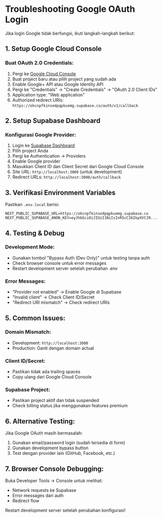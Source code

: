 # Troubleshooting Google OAuth Login

Jika login Google tidak berfungsi, ikuti langkah-langkah berikut:

## 1. Setup Google Cloud Console

### Buat OAuth 2.0 Credentials:
1. Pergi ke [Google Cloud Console](https://console.cloud.google.com/)
2. Buat project baru atau pilih project yang sudah ada
3. Enable Google+ API atau Google Identity API
4. Pergi ke "Credentials" → "Create Credentials" → "OAuth 2.0 Client IDs"
5. Application type: "Web application"
6. Authorized redirect URIs: `https://okcnpfkinsedpqpkuomg.supabase.co/auth/v1/callback`

## 2. Setup Supabase Dashboard

### Konfigurasi Google Provider:
1. Login ke [Supabase Dashboard](https://supabase.com/dashboard)
2. Pilih project Anda
3. Pergi ke Authentication → Providers
4. Enable Google provider
5. Masukkan Client ID dan Client Secret dari Google Cloud Console
6. Site URL: `http://localhost:3000` (untuk development)
7. Redirect URLs: `http://localhost:3000/auth/callback`

## 3. Verifikasi Environment Variables

Pastikan `.env.local` berisi:
```
NEXT_PUBLIC_SUPABASE_URL=https://okcnpfkinsedpqpkuomg.supabase.co
NEXT_PUBLIC_SUPABASE_ANON_KEY=eyJhbGciOiJIUzI1NiIsInR5cCI6IkpXVCJ9...
```

## 4. Testing & Debug

### Development Mode:
- Gunakan tombol "Bypass Auth (Dev Only)" untuk testing tanpa auth
- Check browser console untuk error messages
- Restart development server setelah perubahan .env

### Error Messages:
- "Provider not enabled" → Enable Google di Supabase
- "Invalid client" → Check Client ID/Secret
- "Redirect URI mismatch" → Check redirect URIs

## 5. Common Issues:

### Domain Mismatch:
- Development: `http://localhost:3000`
- Production: Ganti dengan domain actual

### Client ID/Secret:
- Pastikan tidak ada trailing spaces
- Copy ulang dari Google Cloud Console

### Supabase Project:
- Pastikan project aktif dan tidak suspended
- Check billing status jika menggunakan features premium

## 6. Alternative Testing:

Jika Google OAuth masih bermasalah:
1. Gunakan email/password login (sudah tersedia di form)
2. Gunakan development bypass button
3. Test dengan provider lain (GitHub, Facebook, etc.)

## 7. Browser Console Debugging:

Buka Developer Tools → Console untuk melihat:
- Network requests ke Supabase
- Error messages dari auth
- Redirect flow

Restart development server setelah perubahan konfigurasi!
